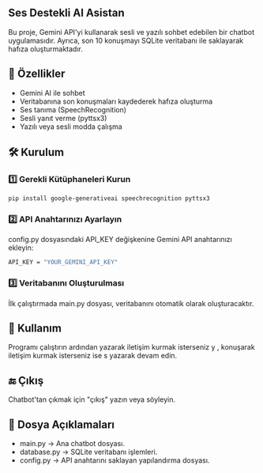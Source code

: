 ## Ses Destekli AI Asistan
Bu proje, Gemini API'yi kullanarak sesli ve yazılı sohbet edebilen bir chatbot uygulamasıdır. Ayrıca, son 10 konuşmayı SQLite veritabanı ile saklayarak hafıza oluşturmaktadır.

## 🚀 Özellikler
* Gemini AI ile sohbet
* Veritabanına son konuşmaları kaydederek hafıza oluşturma
* Ses tanıma (SpeechRecognition)
* Sesli yanıt verme (pyttsx3)
* Yazılı veya sesli modda çalışma

## 🛠️ Kurulum
### 1️⃣ Gerekli Kütüphaneleri Kurun
```bash
pip install google-generativeai speechrecognition pyttsx3
```
### 2️⃣ API Anahtarınızı Ayarlayın
config.py dosyasındaki API_KEY değişkenine Gemini API anahtarınızı ekleyin:
```bash
API_KEY = "YOUR_GEMINI_API_KEY"
```
### 3️⃣ Veritabanını Oluşturulması
İlk çalıştırmada main.py dosyası, veritabanını otomatik olarak oluşturacaktır.

## 📌 Kullanım
Programı çalıştırın ardından yazarak iletişim kurmak isterseniz y , konuşarak iletişim kurmak isterseniz ise s yazarak devam edin.

## 🔚 Çıkış
Chatbot'tan çıkmak için "çıkış" yazın veya söyleyin.

## 📂 Dosya Açıklamaları
* main.py → Ana chatbot dosyası.
* database.py → SQLite veritabanı işlemleri.
* config.py → API anahtarını saklayan yapılandırma dosyası.
